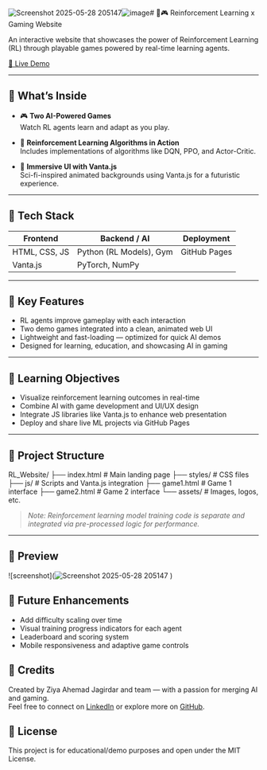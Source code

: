 ![Screenshot 2025-05-28 205147](https://github.com/user-attachments/assets/25d46284-09e2-4d71-a6b9-e02712fd699c)![image](https://github.com/user-attachments/assets/9cdd8e58-5250-4c80-a612-decaf3a7c057)# 🤖🎮 Reinforcement Learning x Gaming Website

An interactive website that showcases the power of Reinforcement Learning (RL) through playable games powered by real-time learning agents.

[🚀 Live Demo](https://zeeyawnl.github.io/RL_Website/STREET-FIGHTER.html)

---

## 📌 What’s Inside

- 🎮 **Two AI-Powered Games**  
  Watch RL agents learn and adapt as you play.

- 🧠 **Reinforcement Learning Algorithms in Action**  
  Includes implementations of algorithms like DQN, PPO, and Actor-Critic.

- 🎨 **Immersive UI with Vanta.js**  
  Sci-fi-inspired animated backgrounds using Vanta.js for a futuristic experience.

---

## 🔧 Tech Stack

| Frontend       | Backend / AI          | Deployment        |
|----------------|------------------------|--------------------|
| HTML, CSS, JS  | Python (RL Models), Gym | GitHub Pages       |
| Vanta.js       | PyTorch, NumPy         |                    |

---

## 🎯 Key Features

- RL agents improve gameplay with each interaction
- Two demo games integrated into a clean, animated web UI
- Lightweight and fast-loading — optimized for quick AI demos
- Designed for learning, education, and showcasing AI in gaming

---

## 🧠 Learning Objectives

- Visualize reinforcement learning outcomes in real-time
- Combine AI with game development and UI/UX design
- Integrate JS libraries like Vanta.js to enhance web presentation
- Deploy and share live ML projects via GitHub Pages

---

## 📁 Project Structure

RL_Website/
├── index.html # Main landing page
├── styles/ # CSS files
├── js/ # Scripts and Vanta.js integration
├── game1.html # Game 1 interface
├── game2.html # Game 2 interface
└── assets/ # Images, logos, etc.


> *Note: Reinforcement learning model training code is separate and integrated via pre-processed logic for performance.*

---

## 📸 Preview

![screenshot](![Screenshot 2025-05-28 205147](https://github.com/user-attachments/assets/a97fc840-0be4-48fd-af9c-490aaa895b5d)
)

## 🚀 Future Enhancements

- Add difficulty scaling over time
- Visual training progress indicators for each agent
- Leaderboard and scoring system
- Mobile responsiveness and adaptive game controls

## 🙌 Credits

Created by Ziya Ahemad Jagirdar and team — with a passion for merging AI and gaming.  
Feel free to connect on [LinkedIn](https://www.linkedin.com/in/ziya-jagirdar/) or explore more on [GitHub](https://github.com/zeeyawnl).

## 📄 License

This project is for educational/demo purposes and open under the MIT License.


